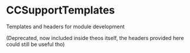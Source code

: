 # CCSupportTemplates
Templates and headers for module development

(Deprecated, now included inside theos itself, the headers provided here could still be useful tho)
